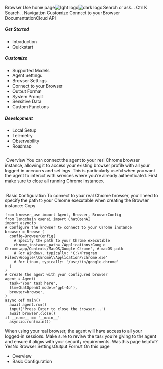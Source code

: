 Browser Use home page![light logo](https://mintlify.s3.us-west-1.amazonaws.com/browseruse-0aece648/logo/light.svg)![dark logo](https://mintlify.s3.us-west-1.amazonaws.com/browseruse-0aece648/logo/dark.svg)
Search or ask...
Ctrl K
Search...
Navigation
Customize
Connect to your Browser
DocumentationCloud API
##### Get Started
  * Introduction
  * Quickstart


##### Customize
  * Supported Models
  * Agent Settings
  * Browser Settings
  * Connect to your Browser
  * Output Format
  * System Prompt
  * Sensitive Data
  * Custom Functions


##### Development
  * Local Setup
  * Telemetry
  * Observability
  * Roadmap


## 
​
Overview
You can connect the agent to your real Chrome browser instance, allowing it to access your existing browser profile with all your logged-in accounts and settings. This is particularly useful when you want the agent to interact with services where you’re already authenticated.
First make sure to close all running Chrome instances.
## 
​
Basic Configuration
To connect to your real Chrome browser, you’ll need to specify the path to your Chrome executable when creating the Browser instance:
Copy
```
from browser_use import Agent, Browser, BrowserConfig
from langchain_openai import ChatOpenAI
import asyncio
# Configure the browser to connect to your Chrome instance
browser = Browser(
  config=BrowserConfig(
    # Specify the path to your Chrome executable
    chrome_instance_path='/Applications/Google Chrome.app/Contents/MacOS/Google Chrome', # macOS path
    # For Windows, typically: 'C:\\Program Files\\Google\\Chrome\\Application\\chrome.exe'
    # For Linux, typically: '/usr/bin/google-chrome'
  )
)
# Create the agent with your configured browser
agent = Agent(
  task="Your task here",
  llm=ChatOpenAI(model='gpt-4o'),
  browser=browser,
)
async def main():
  await agent.run()
  input('Press Enter to close the browser...')
  await browser.close()
if __name__ == '__main__':
  asyncio.run(main())

```

When using your real browser, the agent will have access to all your logged-in sessions. Make sure to review the task you’re giving to the agent and ensure it aligns with your security requirements.
Was this page helpful?
YesNo
Browser SettingsOutput Format
On this page
  * Overview
  * Basic Configuration


